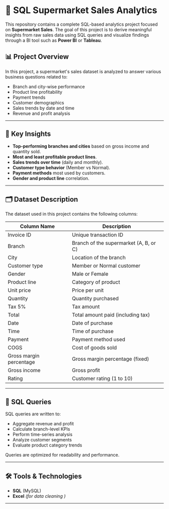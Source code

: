 # 🛒 SQL Supermarket Sales Analytics

This repository contains a complete SQL-based analytics project focused on **Supermarket Sales**. The goal of this project is to derive meaningful insights from raw sales data using SQL queries and visualize findings through a BI tool such as **Power BI** or **Tableau**.

## 📊 Project Overview

In this project, a supermarket's sales dataset is analyzed to answer various business questions related to:

- Branch and city-wise performance
- Product line profitability
- Payment trends
- Customer demographics
- Sales trends by date and time
- Revenue and profit analysis

---

## 🧠 Key Insights

- **Top-performing branches and cities** based on gross income and quantity sold.
- **Most and least profitable product lines**.
- **Sales trends over time** (daily and monthly).
- **Customer type behavior** (Member vs Normal).
- **Payment methods** most used by customers.
- **Gender and product line** correlation.

---

## 🗂️ Dataset Description

The dataset used in this project contains the following columns:

| Column Name              | Description                                |
|--------------------------|--------------------------------------------|
| Invoice ID               | Unique transaction ID                      |
| Branch                   | Branch of the supermarket (A, B, or C)     |
| City                     | Location of the branch                     |
| Customer type            | Member or Normal customer                  |
| Gender                   | Male or Female                             |
| Product line             | Category of product                        |
| Unit price               | Price per unit                             |
| Quantity                 | Quantity purchased                         |
| Tax 5%                   | Tax amount                                 |
| Total                    | Total amount paid (including tax)          |
| Date                     | Date of purchase                           |
| Time                     | Time of purchase                           |
| Payment                  | Payment method used                        |
| COGS                     | Cost of goods sold                         |
| Gross margin percentage  | Gross margin percentage (fixed)            |
| Gross income             | Gross profit                               |
| Rating                   | Customer rating (1 to 10)                  |

---

## 🧾 SQL Queries

SQL queries are written to:

- Aggregate revenue and profit
- Calculate branch-level KPIs
- Perform time-series analysis
- Analyze customer segments
- Evaluate product category trends

Queries are optimized for readability and performance.

---

## 🛠️ Tools & Technologies

- **SQL** (MySQL)
- **Excel** *(for data cleaning )*

---

